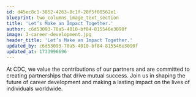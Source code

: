```yaml
---
id: d45ec8c1-3852-4263-8c1f-28f5f00562e1
blueprint: two_columns_image_text_section
title: 'Let’s Make an Impact Together.'
author: c6d53093-70a5-4010-bf84-815546e3090f
image: 3-career-development.jpg
header_title: 'Let’s Make an Impact Together.'
updated_by: c6d53093-70a5-4010-bf84-815546e3090f
updated_at: 1733996696
---
```

At CDC, we value the contributions of our partners and are committed to creating partnerships that drive mutual success. Join us in shaping the future of career development and making a lasting impact on the lives of individuals worldwide.